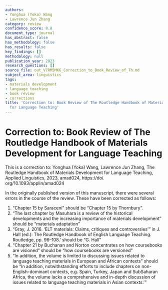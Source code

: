 ```yaml
---
authors:
- Yonghua (Yoka) Wang
- Lawrence Jun Zhang
category: review
confidence_score: 0.8
document_type: journal
has_abstract: false
has_methodology: false
has_results: false
key_findings: []
methodology: null
publication_year: 2023
research_questions: []
source_file: out_V7RM5MKG_Correction_to_Book_Review_of_Th.md
subject_area: linguistics
tags:
- materials development
- language teaching
- book review
- corrections
title: 'Correction to: Book Review of The Routledge Handbook of Materials Development
  for Language Teaching'
---
```


# Correction to: Book Review of The Routledge Handbook of Materials Development for Language Teaching

This is a correction to: Yonghua (Yoka) Wang, Lawrence Jun Zhang, The Routledge Handbook of Materials Development for Language Teaching, Applied Linguistics, 2023, amad024, https://doi. org/10.1093/applin/amad024

In the originally published version of this manuscript, there were several errors in the course of the review. These have been corrected as follows:

1. “Chapter 15 by Saraceni” should be “Chapter 15 by Thornbury”.   
2. “The last chapter by Masuhara is a review of the historical developments and the increasing importance of materials development” should be “materials adaptation”   
3. “Gray, J. 2016. ‘ELT materials: Claims, critiques and controversies’” in J. Hall (ed.): The Routledge Handbook of English Language Teaching. Routledge, pp. 96–108.’ should be “G. Hall”   
4. “Chapter 21 by Buchanan and Norton concentrates on how coursebooks are visioned” should be “how coursebooks are versioned”   
5. “In addition, the volume is limited to discussing issues related to language teaching materials in European and African contexts” should be “In addition, notwithstanding efforts to include chapters on non-English-dominant contexts, e.g. Spain, Turkey, Japan and SubSaharan Africa, the volume lacks a comprehensive and in-depth discussion of issues related to language teaching materials in Asian contexts.’”
